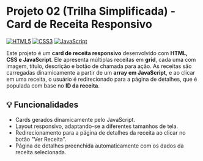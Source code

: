# Projeto 02 (Trilha Simplificada) - Card de Receita Responsivo

[![HTML5](https://img.shields.io/badge/HTML5-E34F26?style=for-the-badge\&logo=html5\&logoColor=white)]()
[![CSS3](https://img.shields.io/badge/CSS3-1572B6?style=for-the-badge\&logo=css3\&logoColor=white)]()
[![JavaScript](https://img.shields.io/badge/JavaScript-F7DF1E?style=for-the-badge\&logo=javascript\&logoColor=black)]()

Este projeto é um **card de receita responsivo** desenvolvido com **HTML, CSS e JavaScript**.
Ele apresenta múltiplas receitas em **grid**, cada uma com imagem, título, descrição e botão de chamada para ação.
As receitas são carregadas dinamicamente a partir de um **array em JavaScript**, e ao clicar em uma receita, o usuário é redirecionado para a página de detalhes, que é populada com base no **ID da receita**.

## 💡 Funcionalidades

* Cards gerados dinamicamente pelo JavaScript.
* Layout responsivo, adaptando-se a diferentes tamanhos de tela.
* Redirecionamento para a página de detalhes da receita ao clicar no botão "Ver Receita".
* Página de detalhes preenchida automaticamente com os dados da receita selecionada.
